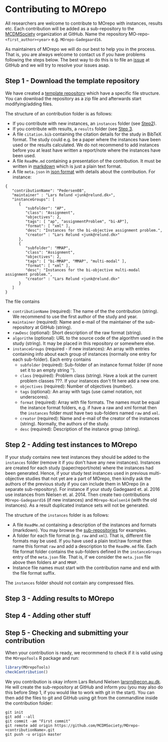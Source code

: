 
Contributing to MOrepo
======================

All researchers are welcome to contribute to MOrepo with instances, results etc. Each contribution will be added as a sub-repository to the [MCDMSociety](https://github.com/MCDMSociety) organization at GitHub. Name the repository MO-repo-`<first_author><year>` e.g. `MOrepo-Gadegaard16`.

As maintainers of MOrepo we will do our best to help you in the process. That is, you are always welcome to contact us if you have problems following the steps below. The best way to do this is to file an [issue](https://github.com/MCDMSociety/MOrepo/issues) at GitHub and we will try to resolve your issues asap.

Step 1 - Download the template repository
-----------------------------------------

We have created a [template repository](https://github.com/MCDMSociety/MOrepo-Template) which have a specific file structure. You can download the repository as a zip file and afterwards start modifying/adding files.

The structure of an contribution folder is as follows:

-   If you contribute with new instances, an `instances` folder (see [Step2](#step-2---adding-test-instances-to-morepo)).
-   If you contribute with results, a `results` folder (see [Step 3](step-3---adding-results-to-morepo).
-   A file `citation.bib` containing the citation details for the study in BibTeX format. The study could e.g. be a paper where the instances have been used or the results calculated. We do not recommend to add instances before you at least have written a report/note where the instances have been used.
-   A file `ReadMe.md` containing a presentation of the contribution. It must be written in [markdown](https://en.wikipedia.org/wiki/Markdown) which is just a plain text format.
-   A file `meta.json` in [json format](https://en.wikipedia.org/wiki/JSON) with details about the contribution. For instance:

<!-- -->

    {
       "contributionName": "Pedersen08",
       "maintainer" : "Lars Relund <junk@relund.dk>",
       "instanceGroups": [
          {
             "subfolder": "AP",
             "class": "Assignment",
             "objectives": 2,
             "tags": [ "ap", "assignmentProblem", "bi-AP"],
             "format": [ "xml" ],
             "desc": "Instances for the bi-objective assignment problem.",
             "creator" : "Lars Relund <junk@relund.dk>"
          },
          {
             "subfolder": "MMAP",
             "class": "Assignment",
             "objectives": 2,
             "tags": [ "bi-MMAP", "MMAP", "multi-modal" ],
             "format": [ "xml" ],
             "desc": "Instances for the bi-objective multi-modal assignment problem.",
             "creator" : "Lars Relund <junk@relund.dk>"
          }
       ]
    }

The file contains

-   `contributionName` (required): The name of the the contribution (string). We recommend to use the first author of the study and year.
-   `maintainer` (required): Name and e-mail of the maintainer of the sub-repository at GitHub (string).
-   `rawDesc` (optional): Short description of the raw format (string).
-   `algorithm` (optional): URL to the source code of the algorithm used in the study (string). It may be placed in this repository or somewhere else.
-   `instanceGroups` (required - if new instances): An array with entries containing info about each group of instances (normally one entry for each sub-folder). Each entry contains
    -   `subfolder` (required): Sub-folder of an instance format folder (if none set it to an empty string '').
    -   `class` (required): Problem class (string). Have a look at the current problem classes ???. If your instances don't fit here add a new one.
    -   `objectives` (required): Number of objectives (number).
    -   `tags` (optional): An array with tags (use camel notation, not underscores).
    -   `format` (required): Array with file formats. The names must be equal the instance format folders, e.g. if have a raw and xml format then the `instances` folder must have two sub-folders named `raw` and `xml`.
    -   `creator` (required): Name and e-mail of the creator of the instances (string). Normally, the authors of the study.
    -   `desc` (required): Description of the instance group (string).

Step 2 - Adding test instances to MOrepo
----------------------------------------

If your study contains new test instances they should be added to the `instances` folder (remove it if you don't have any new instances). Instances are created for each study (paper/report/note) where the instances had been generated. Hence, if your study test instances used in previous multi-objective studies that not yet are a part of MOrepo, then kindly ask the authors of the previous study if you can include them in MOrepo (in a separate sub-repository). For instance if your study Gadegaard et. al. 2016 use instances from Nielsen et. al. 2014. Then create two contributions `MOrepo-Gadegaard16` (if new instances) and `MOrepo-Nielsen14` (with the old instances). As a result duplicated instance sets will not be generated.

The structure of the `instances` folder is as follows:

-   A file `ReadMe.md` containing a description of the instances and formats (markdown). You may browse the [sub-repositories](https://github.com/MCDMSociety) for examples.
-   A folder for each file format (e.g. `raw` and `xml`). That is, different file formats may be used. If you have used a plain text/raw format then name this format `raw` and add a description to the `ReadMe.md` file. Each file format folder contains the sub-folders defined in the `instanceGroups` entry of the `meta.json` file. That is, if we consider the `meta.json` file above then folders `AP` and `MMAP`.
-   Instance file names must start with the contribution name and end with the file format suffix.

The `instances` folder should not contain any compressed files.

Step 3 - Adding results to MOrepo
---------------------------------

Step 4 - Adding other stuff
---------------------------

Step 5 - Checking and submitting your contribution
--------------------------------------------------

When your contribution is ready, we recormmend to check if it is valid using the `MOrepoTools` R package and run:

``` r
library(MOrepoTools)
checkContribution()
```

We you contribution is okay inform Lars Relund Nielsen <larsrn@econ.au.dk>. He will create the sub-repository at GitHub and inform you (you may also do this before Step 1, if you would like to work with git in the start). You can then add the files to git and GitHub using git from the commandline inside the contribution folder:

    git init
    git add --all
    git commit -am "First commit"
    git remote add origin https://github.com/MCDMSociety/MOrepo-<contributionName>.git
    git push -u origin master
